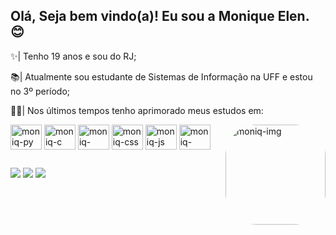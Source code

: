 ## Olá, Seja bem vindo(a)! Eu sou a Monique Elen. 😊

✨| Tenho 19 anos e sou do RJ;

📚| Atualmente sou estudante de Sistemas de Informação na UFF e estou no 3º período;

👩‍💻| Nos últimos tempos tenho aprimorado meus estudos em:

<div>
  <img align="center" alt="moniq-py" height="40" width="50" src="https://cdn.jsdelivr.net/gh/devicons/devicon/icons/python/python-original.svg">
  <img align="center" alt="moniq-c" height="40" width="50" src="https://cdn.jsdelivr.net/gh/devicons/devicon/icons/c/c-plain.svg">
  <img align="center" alt="moniq-html" height="40" width="50" src="https://cdn.jsdelivr.net/gh/devicons/devicon/icons/html5/html5-plain-wordmark.svg">
  <img align="center" alt="moniq-css" height="40" width="50" src="https://cdn.jsdelivr.net/gh/devicons/devicon/icons/css3/css3-plain-wordmark.svg">
  <img align="center" alt="moniq-js" height="40" width="50" src="https://cdn.jsdelivr.net/gh/devicons/devicon/icons/javascript/javascript-plain.svg">
  <img align="center" alt="moniq-react" height="40" width="50" src="https://cdn.jsdelivr.net/gh/devicons/devicon/icons/react/react-original.svg">
  <img align="right" alt="moniq-img" height="160" style="border-radius:50px;" src="https://cdn.discordapp.com/attachments/757673748647248015/1072753530894549052/download20230202215918.png">
</div>

##

<div>
  <a href="https://www.linkedin.com/in/moniquelen/" target="_blank"><img src="https://img.shields.io/badge/-LinkedIn-%230077B5?style=for-the-badge&logo=linkedin&logoColor=white" target="_blank"></a> 
  <a href = "mailto:moniqueelen@id.uff.br"><img src="https://img.shields.io/badge/-Gmail-%23333?style=for-the-badge&logo=gmail&logoColor=white" target="_blank"></a>
  <a href="https://instagram.com/niqelen" target="_blank"><img src="https://img.shields.io/badge/-Instagram-%23E4405F?style=for-the-badge&logo=instagram&logoColor=white" target="_blank"></a>
</div>
